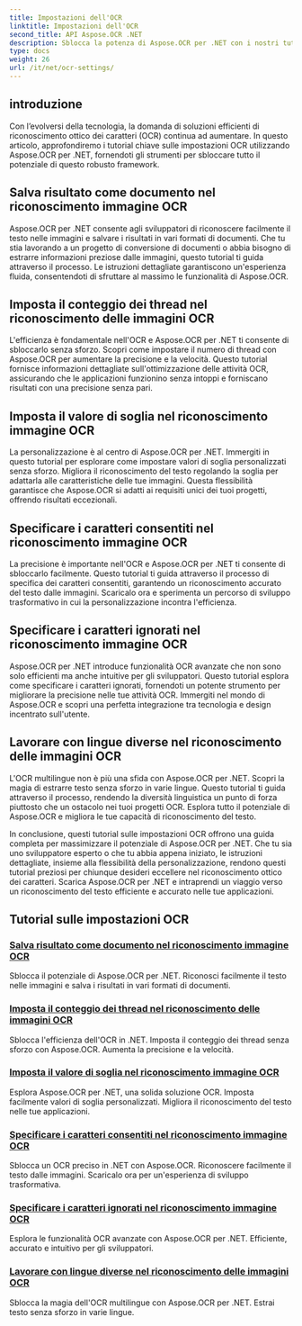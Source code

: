 ```yaml
---
title: Impostazioni dell'OCR
linktitle: Impostazioni dell'OCR
second_title: API Aspose.OCR .NET
description: Sblocca la potenza di Aspose.OCR per .NET con i nostri tutorial sulle impostazioni OCR. Impara a migliorare la precisione, la velocità e la personalizzazione del riconoscimento del testo nelle immagini.
type: docs
weight: 26
url: /it/net/ocr-settings/
---
```


## introduzione

Con l’evolversi della tecnologia, la domanda di soluzioni efficienti di riconoscimento ottico dei caratteri (OCR) continua ad aumentare. In questo articolo, approfondiremo i tutorial chiave sulle impostazioni OCR utilizzando Aspose.OCR per .NET, fornendoti gli strumenti per sbloccare tutto il potenziale di questo robusto framework.

## Salva risultato come documento nel riconoscimento immagine OCR

Aspose.OCR per .NET consente agli sviluppatori di riconoscere facilmente il testo nelle immagini e salvare i risultati in vari formati di documenti. Che tu stia lavorando a un progetto di conversione di documenti o abbia bisogno di estrarre informazioni preziose dalle immagini, questo tutorial ti guida attraverso il processo. Le istruzioni dettagliate garantiscono un'esperienza fluida, consentendoti di sfruttare al massimo le funzionalità di Aspose.OCR.

## Imposta il conteggio dei thread nel riconoscimento delle immagini OCR

L'efficienza è fondamentale nell'OCR e Aspose.OCR per .NET ti consente di sbloccarlo senza sforzo. Scopri come impostare il numero di thread con Aspose.OCR per aumentare la precisione e la velocità. Questo tutorial fornisce informazioni dettagliate sull'ottimizzazione delle attività OCR, assicurando che le applicazioni funzionino senza intoppi e forniscano risultati con una precisione senza pari.

## Imposta il valore di soglia nel riconoscimento immagine OCR

La personalizzazione è al centro di Aspose.OCR per .NET. Immergiti in questo tutorial per esplorare come impostare valori di soglia personalizzati senza sforzo. Migliora il riconoscimento del testo regolando la soglia per adattarla alle caratteristiche delle tue immagini. Questa flessibilità garantisce che Aspose.OCR si adatti ai requisiti unici dei tuoi progetti, offrendo risultati eccezionali.

## Specificare i caratteri consentiti nel riconoscimento immagine OCR

La precisione è importante nell'OCR e Aspose.OCR per .NET ti consente di sbloccarlo facilmente. Questo tutorial ti guida attraverso il processo di specifica dei caratteri consentiti, garantendo un riconoscimento accurato del testo dalle immagini. Scaricalo ora e sperimenta un percorso di sviluppo trasformativo in cui la personalizzazione incontra l'efficienza.

## Specificare i caratteri ignorati nel riconoscimento immagine OCR

Aspose.OCR per .NET introduce funzionalità OCR avanzate che non sono solo efficienti ma anche intuitive per gli sviluppatori. Questo tutorial esplora come specificare i caratteri ignorati, fornendoti un potente strumento per migliorare la precisione nelle tue attività OCR. Immergiti nel mondo di Aspose.OCR e scopri una perfetta integrazione tra tecnologia e design incentrato sull'utente.

## Lavorare con lingue diverse nel riconoscimento delle immagini OCR

L'OCR multilingue non è più una sfida con Aspose.OCR per .NET. Scopri la magia di estrarre testo senza sforzo in varie lingue. Questo tutorial ti guida attraverso il processo, rendendo la diversità linguistica un punto di forza piuttosto che un ostacolo nei tuoi progetti OCR. Esplora tutto il potenziale di Aspose.OCR e migliora le tue capacità di riconoscimento del testo.

In conclusione, questi tutorial sulle impostazioni OCR offrono una guida completa per massimizzare il potenziale di Aspose.OCR per .NET. Che tu sia uno sviluppatore esperto o che tu abbia appena iniziato, le istruzioni dettagliate, insieme alla flessibilità della personalizzazione, rendono questi tutorial preziosi per chiunque desideri eccellere nel riconoscimento ottico dei caratteri. Scarica Aspose.OCR per .NET e intraprendi un viaggio verso un riconoscimento del testo efficiente e accurato nelle tue applicazioni.
## Tutorial sulle impostazioni OCR
### [Salva risultato come documento nel riconoscimento immagine OCR](./save-result-as-document/)
Sblocca il potenziale di Aspose.OCR per .NET. Riconosci facilmente il testo nelle immagini e salva i risultati in vari formati di documenti.
### [Imposta il conteggio dei thread nel riconoscimento delle immagini OCR](./set-threads-count/)
Sblocca l'efficienza dell'OCR in .NET. Imposta il conteggio dei thread senza sforzo con Aspose.OCR. Aumenta la precisione e la velocità.
### [Imposta il valore di soglia nel riconoscimento immagine OCR](./set-threshold-value/)
Esplora Aspose.OCR per .NET, una solida soluzione OCR. Imposta facilmente valori di soglia personalizzati. Migliora il riconoscimento del testo nelle tue applicazioni.
### [Specificare i caratteri consentiti nel riconoscimento immagine OCR](./specify-allowed-characters/)
Sblocca un OCR preciso in .NET con Aspose.OCR. Riconoscere facilmente il testo dalle immagini. Scaricalo ora per un'esperienza di sviluppo trasformativa.
### [Specificare i caratteri ignorati nel riconoscimento immagine OCR](./specify-ignored-characters/)
Esplora le funzionalità OCR avanzate con Aspose.OCR per .NET. Efficiente, accurato e intuitivo per gli sviluppatori.
### [Lavorare con lingue diverse nel riconoscimento delle immagini OCR](./working-with-different-languages/)
Sblocca la magia dell'OCR multilingue con Aspose.OCR per .NET. Estrai testo senza sforzo in varie lingue.